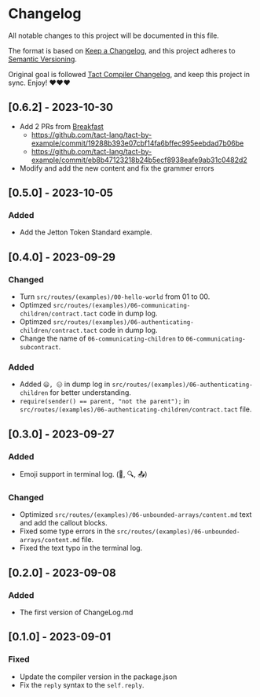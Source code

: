 # Changelog

All notable changes to this project will be documented in this file.

The format is based on [Keep a Changelog](https://keepachangelog.com/en/1.0.0/),
and this project adheres to [Semantic Versioning](https://semver.org/spec/v2.0.0.html).

Original goal is followed [Tact Compiler Changelog](https://github.com/tact-lang/tact/tree/main), and keep this project in sync. Enjoy! ❤️❤️❤️

## [0.6.2] - 2023-10-30

- Add 2 PRs from [Breakfast](https://github.com/topics/hacktoberfest)
  - https://github.com/tact-lang/tact-by-example/commit/19288b393e07cbf14fa6bffec995eebdad7b06be
  - https://github.com/tact-lang/tact-by-example/commit/eb8b47123218b24b5ecf8938eafe9ab31c0482d2
- Modify and add the new content and fix the grammer errors

## [0.5.0] - 2023-10-05

### Added

- Add the Jetton Token Standard example.

## [0.4.0] - 2023-09-29

### Changed

- Turn `src/routes/(examples)/00-hello-world` from 01 to 00.
- Optimzed `src/routes/(examples)/06-communicating-children/contract.tact` code in dump log.
- Optimzed `src/routes/(examples)/06-authenticating-children/contract.tact` code in dump log.
- Change the name of `06-communicating-children` to `06-communicating-subcontract`.

### Added

- Added `😃, 😑` in dump log in `src/routes/(examples)/06-authenticating-children` for better understanding.
- `require(sender() == parent, "not the parent");` in `src/routes/(examples)/06-authenticating-children/contract.tact` file.

## [0.3.0] - 2023-09-27

### Added

- Emoji support in terminal log. (📝, 🔍, 📤)

### Changed

- Optimized `src/routes/(examples)/06-unbounded-arrays/content.md` text and add the callout blocks.
- Fixed some type errors in the `src/routes/(examples)/06-unbounded-arrays/content.md` file.
- Fixed the text typo in the terminal log.

## [0.2.0] - 2023-09-08

### Added

- The first version of ChangeLog.md

## [0.1.0] - 2023-09-01

### Fixed

- Update the compiler version in the package.json
- Fix the `reply` syntax to the `self.reply`.
